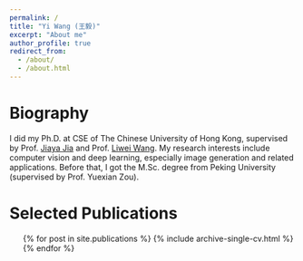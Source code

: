 ```yaml
---
permalink: /
title: "Yi Wang (王毅)"
excerpt: "About me"
author_profile: true
redirect_from: 
  - /about/
  - /about.html
---
```


Biography
======
I did my Ph.D. at CSE of The Chinese University of Hong Kong, supervised by Prof. [Jiaya Jia](https://jiaya.me/) and Prof. [Liwei Wang](https://lwwangcse.github.io/).  My research interests include computer vision and deep learning, especially image generation and related applications. Before that, I got the M.Sc. degree from Peking University (supervised by Prof. Yuexian Zou).

Selected Publications
======
  <ul>{% for post in site.publications %}
    {% include archive-single-cv.html %}
  {% endfor %}</ul>